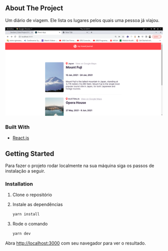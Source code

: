 ## About The Project
Um diário de viagem. Ele lista os lugares pelos quais uma pessoa já viajou.  

![Projeto](https://github.com/caio2525/Travel-Journal/blob/main/public/Screenshot%20from%202022-04-21%2014-26-11.png)

### Built With

* [React.js](https://pt-br.reactjs.org/)

## Getting Started
Para fazer o projeto rodar localmente na sua máquina siga os passos de instalação a seguir.

### Installation

1. Clone o repositório

2. Instale as dependências
   ```sh
   yarn install
   ```
4. Rode o comando
    ```sh
   yarn dev
   ```
Abra [http://localhost:3000](http://localhost:3000) com seu navegador para ver o resultado.

